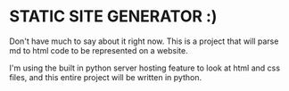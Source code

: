 # STATIC SITE GENERATOR :)

Don't have much to say about it right now. This is a project that will parse md to html code to be represented on a website.

I'm using the built in python server hosting feature to look at html and css files, and this entire project will be written in python.

